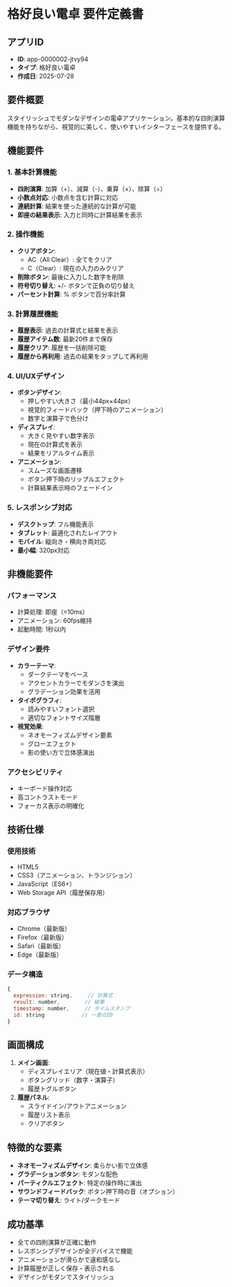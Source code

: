 # 格好良い電卓 要件定義書

## アプリID
- **ID**: app-0000002-jtvy94
- **タイプ**: 格好良い電卓
- **作成日**: 2025-07-28

## 要件概要
スタイリッシュでモダンなデザインの電卓アプリケーション。基本的な四則演算機能を持ちながら、視覚的に美しく、使いやすいインターフェースを提供する。

## 機能要件

### 1. 基本計算機能
- **四則演算**: 加算（+）、減算（-）、乗算（×）、除算（÷）
- **小数点対応**: 小数点を含む計算に対応
- **連続計算**: 結果を使った連続的な計算が可能
- **即座の結果表示**: 入力と同時に計算結果を表示

### 2. 操作機能
- **クリアボタン**: 
  - AC（All Clear）: 全てをクリア
  - C（Clear）: 現在の入力のみクリア
- **削除ボタン**: 最後に入力した数字を削除
- **符号切り替え**: +/- ボタンで正負の切り替え
- **パーセント計算**: % ボタンで百分率計算

### 3. 計算履歴機能
- **履歴表示**: 過去の計算式と結果を表示
- **履歴アイテム数**: 最新20件まで保存
- **履歴クリア**: 履歴を一括削除可能
- **履歴から再利用**: 過去の結果をタップして再利用

### 4. UI/UXデザイン
- **ボタンデザイン**:
  - 押しやすい大きさ（最小44px×44px）
  - 視覚的フィードバック（押下時のアニメーション）
  - 数字と演算子で色分け
- **ディスプレイ**:
  - 大きく見やすい数字表示
  - 現在の計算式を表示
  - 結果をリアルタイム表示
- **アニメーション**:
  - スムーズな画面遷移
  - ボタン押下時のリップルエフェクト
  - 計算結果表示時のフェードイン

### 5. レスポンシブ対応
- **デスクトップ**: フル機能表示
- **タブレット**: 最適化されたレイアウト
- **モバイル**: 縦向き・横向き両対応
- **最小幅**: 320px対応

## 非機能要件

### パフォーマンス
- 計算処理: 即座（<10ms）
- アニメーション: 60fps維持
- 起動時間: 1秒以内

### デザイン要件
- **カラーテーマ**:
  - ダークテーマをベース
  - アクセントカラーでモダンさを演出
  - グラデーション効果を活用
- **タイポグラフィ**:
  - 読みやすいフォント選択
  - 適切なフォントサイズ階層
- **視覚効果**:
  - ネオモーフィズムデザイン要素
  - グローエフェクト
  - 影の使い方で立体感演出

### アクセシビリティ
- キーボード操作対応
- 高コントラストモード
- フォーカス表示の明確化

## 技術仕様

### 使用技術
- HTML5
- CSS3（アニメーション、トランジション）
- JavaScript（ES6+）
- Web Storage API（履歴保存用）

### 対応ブラウザ
- Chrome（最新版）
- Firefox（最新版）
- Safari（最新版）
- Edge（最新版）

### データ構造
```javascript
{
  expression: string,     // 計算式
  result: number,        // 結果
  timestamp: number,     // タイムスタンプ
  id: string            // 一意のID
}
```

## 画面構成
1. **メイン画面**:
   - ディスプレイエリア（現在値・計算式表示）
   - ボタングリッド（数字・演算子）
   - 履歴トグルボタン
2. **履歴パネル**:
   - スライドイン/アウトアニメーション
   - 履歴リスト表示
   - クリアボタン

## 特徴的な要素
- **ネオモーフィズムデザイン**: 柔らかい影で立体感
- **グラデーションボタン**: モダンな配色
- **パーティクルエフェクト**: 特定の操作時に演出
- **サウンドフィードバック**: ボタン押下時の音（オプション）
- **テーマ切り替え**: ライト/ダークモード

## 成功基準
- 全ての四則演算が正確に動作
- レスポンシブデザインが全デバイスで機能
- アニメーションが滑らかで違和感なし
- 計算履歴が正しく保存・表示される
- デザインがモダンでスタイリッシュ